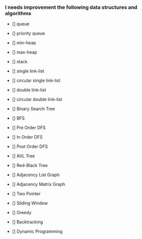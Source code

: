 ### I needs improvement the following data structures and algorithms

- [] queue
- [] priority queue
- [] min-heap
- [] max-heap
- [] stack

- [] single link-list
- [] circular single link-list
- [] double link-list
- [] circular double link-list

- [] Binary Search Tree
- [] BFS
- [] Pre Order DFS
- [] In Order DFS
- [] Post Order DFS

- [] AVL Tree

- [] Red-Black Tree

- [] Adjacency List Graph
- [] Adjacency Matrix Graph

- [] Two Pointer
- [] Sliding Window
- [] Greedy
- [] Backtracking
- [] Dynamic Programming
